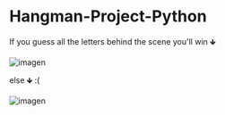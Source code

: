 # Hangman-Project-Python

If you guess all the letters behind the scene you'll win 🡻


![imagen](https://user-images.githubusercontent.com/49128144/147074315-fa25b357-e052-4c8a-a82f-2ba04006f42e.png)

else 🡻 :(


![imagen](https://user-images.githubusercontent.com/49128144/147074374-2e0de669-5fc0-448b-9f55-a070f4295a2c.png)
